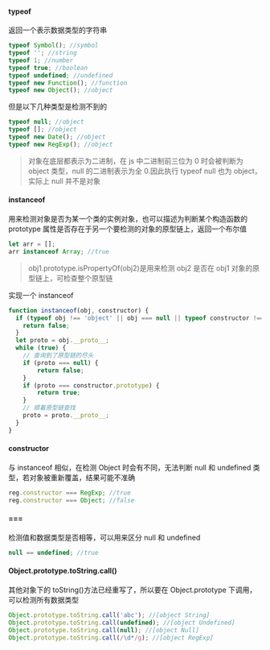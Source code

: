 #### typeof

返回一个表示数据类型的字符串

```javascript
typeof Symbol(); //symbol
typeof ''; //string
typeof 1; //number
typeof true; //boolean
typeof undefined; //undefined
typeof new Function(); //function
typeof new Object(); //object
```

但是以下几种类型是检测不到的

```javascript
typeof null; //object
typeof []; //object
typeof new Date(); //object
typeof new RegExp(); //object
```

> 对象在底层都表示为二进制，在 js 中二进制前三位为 0 时会被判断为 object 类型，null 的二进制表示为全 0.因此执行 typeof null 也为 object，实际上 null 并不是对象

#### instanceof

用来检测对象是否为某一个类的实例对象，也可以描述为判断某个构造函数的 prototype 属性是否存在于另一个要检测的对象的原型链上，返回一个布尔值

```javascript
let arr = [];
arr instanceof Array; //true
```

> obj1.prototype.isPropertyOf(obj2)是用来检测 obj2 是否在 obj1 对象的原型链上，可检查整个原型链

实现一个 instanceof

```js
function instanceof(obj, constructor) {
  if (typeof obj !== 'object' || obj === null || typeof constructor !== 'function') {
    return false;
  }
  let proto = obj.__proto__;
  while (true) {
    // 查询到了原型链的尽头
    if (proto === null) {
        return false;
    }
    if (proto === constructor.prototype) {
        return true;
    }
    // 顺着原型链查找
    proto = proto.__proto__;
  }
}
```

#### constructor

与 instanceof 相似，在检测 Object 时会有不同，无法判断 null 和 undefined 类型，若对象被重新覆盖，结果可能不准确

```javascript
reg.constructor === RegExp; //true
reg.constructor === Object; //false
```

#### ===

检测值和数据类型是否相等，可以用来区分 null 和 undefined

```javascript
null == undefined; //true
```

#### Object.prototype.toString.call()

其他对象下的 toString()方法已经重写了，所以要在 Object.prototype 下调用，可以检测所有数据类型

```javascript
Object.prototype.toString.call('abc'); //[object String]
Object.prototype.toString.call(undefined); //[object Undefined]
Object.prototype.toString.call(null); //[object Null]
Object.prototype.toString.call(/\d*/g); //[object RegExp]
```
